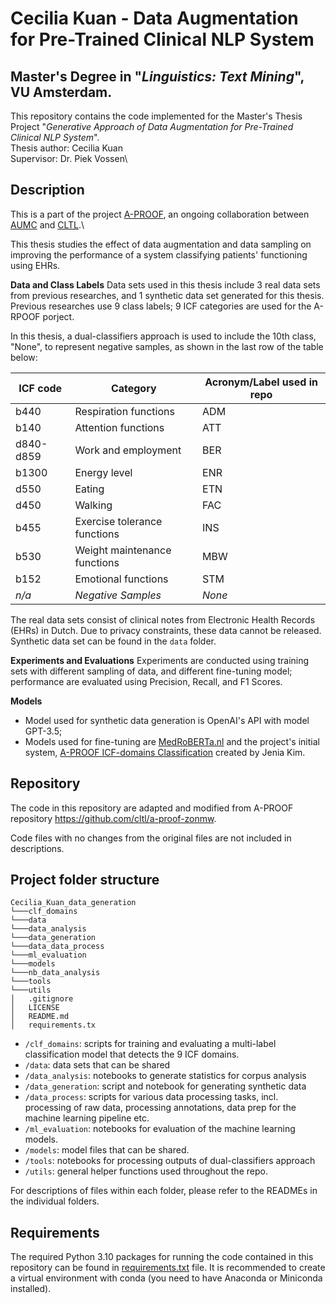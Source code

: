 # Cecilia Kuan - Data Augmentation for Pre-Trained Clinical NLP System
## Master's Degree in "*Linguistics: Text Mining*", VU Amsterdam.

This repository contains the code implemented for the Master's Thesis Project "*Generative Approach of Data Augmentation for Pre-Trained Clinical NLP System*".\
Thesis author: Cecilia Kuan\
Supervisor: Dr. Piek Vossen\

Description
-------------
This is a part of the project [A-PROOF](https://cltl.github.io/a-proof-project), an ongoing collaboration between [AUMC](https://www.amsterdamumc.org/en/about/organization/about-amsterdam-umc.htm) and [CLTL](http://www.cltl.nl/).\

This thesis studies the effect of data augmentation and data sampling on improving the performance of a system classifying patients' functioning using EHRs. 

**Data and Class Labels**
Data sets used in this thesis include 3 real data sets from previous researches, and 1 synthetic data set generated for this thesis. Previous researches use 9 class labels; 9 ICF categories are used for the A-RPOOF porject.

In this thesis, a dual-classifiers approach is used to include the 10th class, "None", to represent negative samples, as shown in the last row of the table below:

ICF code | Category | Acronym/Label used in repo
---|---|---
b440 | Respiration functions | ADM
b140 | Attention functions | ATT
d840-d859 | Work and employment | BER
b1300 | Energy level | ENR
d550 | Eating | ETN
d450 | Walking | FAC
b455 | Exercise tolerance functions | INS
b530 | Weight maintenance functions | MBW
b152 | Emotional functions | STM
 *n/a* | *Negative Samples* | *None*

The real data sets consist of clinical notes from Electronic Health Records (EHRs) in Dutch. Due to privacy constraints, these data cannot be released. Synthetic data set can be found in the `data` folder.

**Experiments and Evaluations**
Experiments are conducted using training sets with different sampling of data, and different fine-tuning model; performance are evaluated using Precision, Recall, and F1 Scores.

**Models**
- Model used for synthetic data generation is OpenAI's API with model GPT-3.5;
- Models used for fine-tuning are [MedRoBERTa.nl](https://huggingface.co/CLTL/MedRoBERTa.nl) and the project's initial system, [A-PROOF ICF-domains Classification](https://huggingface.co/CLTL/icf-domains) created by Jenia Kim.

Repository
----------------------------
The code in this repository are adapted and modified from A-PROOF repository https://github.com/cltl/a-proof-zonmw.

Code files with no changes from the original files are not included in descriptions.

Project folder structure
----------------------------

```
Cecilia_Kuan_data_generation
└───clf_domains
└───data
└───data_analysis
└───data_generation
└───data_data_process
└───ml_evaluation
└───models
└───nb_data_analysis
└───tools
└───utils
│   .gitignore
│   LICENSE
│   README.md
│   requirements.tx
```

- `/clf_domains`: scripts for training and evaluating a multi-label classification model that detects the 9 ICF domains.
- `/data`: data sets that can be shared
- `/data_analysis`: notebooks to generate statistics for corpus analysis
- `/data_generation`: script and notebook for generating synthetic data
- `/data_process`: scripts for various data processing tasks, incl. processing of raw data, processing annotations, data prep for the machine learning pipeline etc.
- `/ml_evaluation`: notebooks for evaluation of the machine learning models.
- `/models`: model files that can be shared.
- `/tools`: notebooks for processing outputs of dual-classifiers approach
- `/utils`: general helper functions used throughout the repo.

For descriptions of files within each folder, please refer to the READMEs in the individual folders.

Requirements
----------------------------
The required Python 3.10 packages for running the code contained in this repository can be found in [requirements.txt](requirements.txt) file. It is recommended to create a virtual environment with conda (you need to have Anaconda or Miniconda installed).